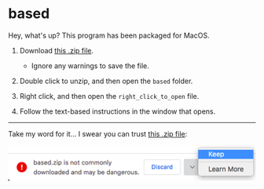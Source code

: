 # based

Hey, what's up? This program has been packaged for MacOS.

1. Download [this .zip file][1].

   - Ignore any warnings to save the file.

2. Double click to unzip, and then open the `based` folder.

3. Right click, and then open the `right_click_to_open` file.

4. Follow the text-based instructions in the window that opens.



---

Take my word for it... I swear you can trust [this .zip file][1]:

[![MacOS Chrome Warning](https://raw.githubusercontent.com/tvquizphd/based/main/warning.png)][1]


[1]: https://github.com/tvquizphd/based/releases/download/v1.0.1/based.zip
